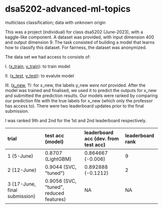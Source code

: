 # dsa5202-advanced-ml-topics
multiclass classification; data with unknown origin

This was a project (individual) for class dsa5202 (June-2023), with a kaggle-like component. A dataset was provided, with input dimension 400 and output dimension 9. The task consisted of building a model that learns how to classify this dataset. For fairness, the dataset was anonymized. 

The data set we had access to consists of:

I. ([x_train](https://drive.google.com/file/d/1HaaYSqXT6USPY4T9eVd0fbRbXa9P6QF8/view?usp=sharing), [y_train](https://drive.google.com/file/d/1HeWaHQUjyNj3Bec_2LLLSMAINHqvx4ca/view?usp=sharing)): to train model

II. ([x_test](https://drive.google.com/file/d/1HcZreZ4ppyykYfv9nYf4v8TrxsJdc7zs/view?usp=sharing), [y_test](https://drive.google.com/file/d/1Hjuq0FQaQlpBibcqpOVilHCU2w5c8E8E/view?usp=sharing)): to evalute model

III. ([x_new](https://drive.google.com/open?id=1HfZDV7xmniWZzmVFApjx4pRLHGZGZyT6&usp=drive_fs), ?): for x_new, the labels y_new *were not* provided. After the model was trained and finalised, we used it to predict the outputs for x_new and submitted the prediction results. Our models were ranked by comparing our prediction file with the true labels for x_new (which only the professor has access to). There were two leaderboard updates prior to the final submission.

I was ranked 9th and 2nd for the 1st and 2nd leaderboard respectively.

| trial                         | test acc (model)                        | leaderboard acc (dev. from test acc) | leaderboard rank |
|:------------------------------|:----------------------------------------|:-------------------------------------|:-----------------|
| 1 (5-June)                    | 0.8707 (LightGBM)                       | 0.864667 (-0.006)                    | 9                |
| 2 (12-June)                   | 0.9044 (SVC, "tuned")                   | 0.892888 (-0.1212)                   | 2                |
| 3 (17-June, final submission) | 0.9056 (SVC, "tuned", reduced features) | NA                                   | NA               |


